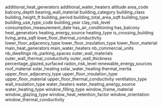 additional_heat_generators
additional_water_heaters
altitude
area_code
balcony_depth
bearing_wall_material
building_category
building_class
building_height_ft
building_period
building_total_area_sqft
building_type
building_use_type_code
building_year
clay_risk_level
consumption_measurement_date
has_air_conditioning
has_balcony
heat_generators
heating_energy_source
heating_type
is_crossing_building
living_area_sqft
lowe_floor_thermal_conductivity
lower_floor_adjacency_type
lower_floor_insulation_type
lower_floor_material
main_heat_generators
main_water_heaters
nb_commercial_units
nb_dwellings
nb_parking_spaces
outer_wall_materials
outer_wall_thermal_conductivity
outer_wall_thickness
percentage_glazed_surfaced
radon_risk_level
renewable_energy_sources
roof_material
solar_heating
solar_water_heating
thermal_inertia
upper_floor_adjacency_type
upper_floor_insulation_type
upper_floor_material
upper_floor_thermal_conductivity
ventilation_type
wall_insulation_type
water_heaters
water_heating_energy_source
water_heating_type
window_filling_type
window_frame_material
window_glazing_type
window_heat_retention_factor
window_orientation
window_thermal_conductivity
